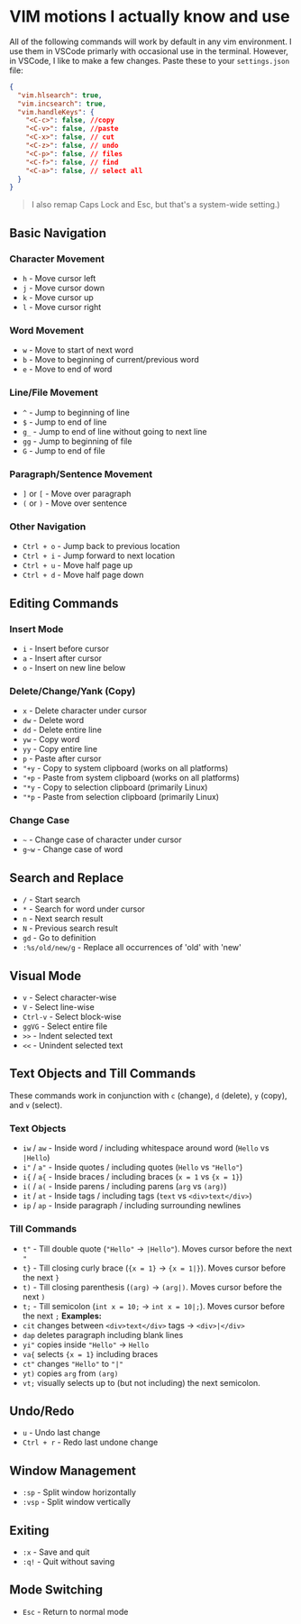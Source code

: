 # VIM motions I actually know and use
All of the following commands will work by default in any vim environment. I use them in VSCode primarly with occasional use in the terminal.
However, in VSCode, I like to make a few changes. Paste these to your `settings.json` file:
```json
{
  "vim.hlsearch": true,
  "vim.incsearch": true,
  "vim.handleKeys": {
    "<C-c>": false, //copy 
    "<C-v>": false, //paste
    "<C-x>": false, // cut
    "<C-z>": false, // undo
    "<C-p>": false, // files
    "<C-f>": false, // find
    "<C-a>": false, // select all
  }
}
```
> I also remap Caps Lock and Esc, but that's a system-wide setting.)
## Basic Navigation
### Character Movement
* `h` - Move cursor left
* `j` - Move cursor down
* `k` - Move cursor up
* `l` - Move cursor right
### Word Movement
* `w` - Move to start of next word
* `b` - Move to beginning of current/previous word
* `e` - Move to end of word
### Line/File Movement
* `^` - Jump to beginning of line
* `$` - Jump to end of line
* `g_` - Jump to end of line without going to next line
* `gg` - Jump to beginning of file
* `G` - Jump to end of file
### Paragraph/Sentence Movement
* `]` or `[` - Move over paragraph
* `(` or `)` - Move over sentence
### Other Navigation
* `Ctrl + o` - Jump back to previous location
* `Ctrl + i` - Jump forward to next location
* `Ctrl + u` - Move half page up
* `Ctrl + d` - Move half page down
## Editing Commands
### Insert Mode
* `i` - Insert before cursor
* `a` - Insert after cursor
* `o` - Insert on new line below
### Delete/Change/Yank (Copy)
* `x` - Delete character under cursor
* `dw` - Delete word
* `dd` - Delete entire line
* `yw` - Copy word
* `yy` - Copy entire line
* `p` - Paste after cursor
* `"+y` - Copy to system clipboard (works on all platforms)
* `"+p` - Paste from system clipboard (works on all platforms)
* `"*y` - Copy to selection clipboard (primarily Linux)
* `"*p` - Paste from selection clipboard (primarily Linux)
### Change Case
* `~` - Change case of character under cursor
* `g~w` - Change case of word
## Search and Replace
* `/` - Start search
* `*` - Search for word under cursor
* `n` - Next search result
* `N` - Previous search result
* `gd` - Go to definition
* `:%s/old/new/g` - Replace all occurrences of 'old' with 'new'
## Visual Mode
* `v` - Select character-wise
* `V` - Select line-wise
* `Ctrl-v` - Select block-wise
* `ggVG` - Select entire file
* `>>` - Indent selected text
* `<<` - Unindent selected text
## Text Objects and Till Commands
These commands work in conjunction with `c` (change), `d` (delete), `y` (copy), and `v` (select).
### Text Objects
* `iw` / `aw` - Inside word / including whitespace around word (`Hello` vs `|Hello`)
* `i"` / `a"` - Inside quotes / including quotes (`Hello` vs `"Hello"`)
* `i{` / `a{` - Inside braces / including braces (`x = 1` vs `{x = 1}`)
* `i(` / `a(` - Inside parens / including parens (`arg` vs `(arg)`)
* `it` / `at` - Inside tags / including tags (`text` vs `<div>text</div>`)
* `ip` / `ap` - Inside paragraph / including surrounding newlines
### Till Commands
* `t"` - Till double quote (`"Hello"` → `|Hello"`). Moves cursor before the next `"`
* `t}` - Till closing curly brace (`{x = 1}` → `{x = 1|}`). Moves cursor before the next `}`
* `t)` - Till closing parenthesis (`(arg)` → `(arg|)`. Moves cursor before the next `)`
* `t;` - Till semicolon (`int x = 10;` → `int x = 10|;`). Moves cursor before the next `;`
**Examples:**
* `cit` changes between `<div>text</div>` tags → `<div>|</div>`
* `dap` deletes paragraph including blank lines
* `yi"` copies inside `"Hello"` → `Hello`
* `va{` selects `{x = 1}` including braces
* `ct"` changes `"Hello"` to `"|"`
* `yt)` copies `arg` from `(arg)`
* `vt;` visually selects up to (but not including) the next semicolon.
## Undo/Redo
* `u` - Undo last change
* `Ctrl + r` - Redo last undone change
## Window Management
* `:sp` - Split window horizontally
* `:vsp` - Split window vertically
## Exiting
* `:x` - Save and quit
* `:q!` - Quit without saving
## Mode Switching
* `Esc` - Return to normal mode
